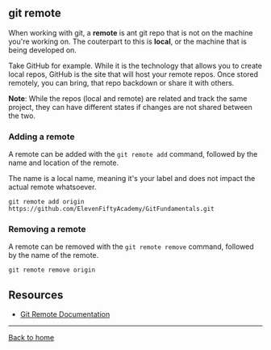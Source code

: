 ## git remote

When working with git, a **remote** is ant git repo that is not on the machine you're working on. The couterpart to this is **local**, or the machine that is being developed on.

Take GitHub for example. While it is the technology that allows you to create local repos, GitHub is the site that will host your remote repos. Once stored remotely, you can bring, that repo backdown or share it with others.

**Note**: While the repos (local and remote) are related and track the same project, they can have different states if changes are not shared between the two.

### Adding a remote

A remote can be added with the `git remote add` command, followed by the name and location of the remote.

The name is a local name, meaning it's your label and does not impact the actual remote whatsoever.

```
git remote add origin https://github.com/ElevenFiftyAcademy/GitFundamentals.git
```

### Removing a remote

A remote can be removed with the `git remote remove` command, followed by the name of the remote. 

```
git remote remove origin
```
## Resources

- [Git Remote Documentation](https://git-scm.com/docs/git-remote)

---

[Back to home](../README.md)